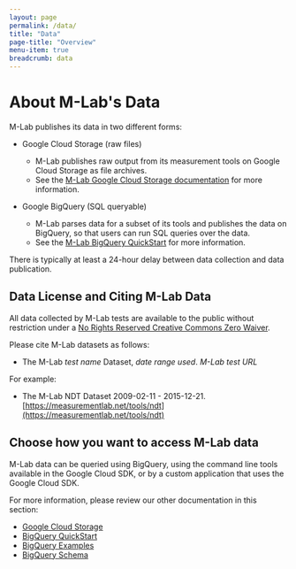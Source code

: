 ```yaml
---
layout: page
permalink: /data/
title: "Data"
page-title: "Overview"
menu-item: true
breadcrumb: data
---
```


# About M-Lab's Data

M-Lab publishes its data in two different forms:

-  Google Cloud Storage (raw files)
   -   M-Lab publishes raw output from its measurement tools on Google Cloud Storage as file archives.
   -   See the [M-Lab Google Cloud Storage documentation](/data/gcs) for more information.

-  Google BigQuery (SQL queryable)
   - M-Lab parses data for a subset of its tools and publishes the data on BigQuery, so that users can run SQL queries over the data.
   - See the [M-Lab BigQuery QuickStart](/data/bq/quickstart) for more information.

There is typically at least a 24-hour delay between data collection and data publication.

## Data License and Citing M-Lab Data

All data collected by M-Lab tests are available to the public without restriction under a [No Rights Reserved Creative Commons Zero Waiver](http://creativecommons.org/about/cc0).

Please cite M-Lab datasets as follows:

- The M-Lab _test name_ Dataset, _date range used_. _M-Lab test URL_

For example:

- The M-Lab NDT Dataset 2009-02-11 - 2015-12-21. [https://measurementlab.net/tools/ndt](https://measurementlab.net/tools/ndt)

## Choose how you want to access M-Lab data

M-Lab data can be queried using BigQuery, using the command line tools available in the Google Cloud SDK, or by a custom application that uses the Google Cloud SDK.

For more information, please review our other documentation in this section:

-   [Google Cloud Storage](/data/gcs)
-   [BigQuery QuickStart](/data/bq/quickstart)
-   [BigQuery Examples](/data/bq/examples)
-   [BigQuery Schema](/data/bq/schema)